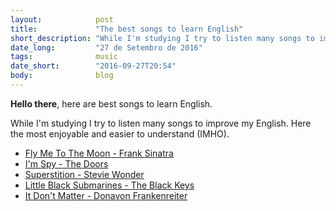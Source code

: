 ```yaml
---
layout:            post
title:             "The best songs to learn English"
short_description: "While I'm studying I try to listen many songs to improve my English. Here the most enjoyable and easier to understand (IMHO)."
date_long:         "27 de Setembro de 2016"
tags:              music
date_short:        "2016-09-27T20:54"
body:              blog
---
```


**Hello there**, here are best songs to learn English.

While I'm studying I try to listen many songs to improve my English. Here the most enjoyable and easier to understand (IMHO).

* [Fly Me To The Moon - Frank Sinatra](https://www.youtube.com/watch?v=mhZ2X9znPxM)
* [I'm Spy - The Doors](https://www.youtube.com/watch?v=F7SQpjhbcws)
* [Superstition - Stevie Wonder](https://www.youtube.com/watch?v=0CFuCYNx-1g)
* [Little Black Submarines - The Black Keys](https://www.youtube.com/watch?v=6k8es2BNloE)
* [It Don't Matter - Donavon Frankenreiter](https://www.youtube.com/watch?v=UBdS6Ug77lc)